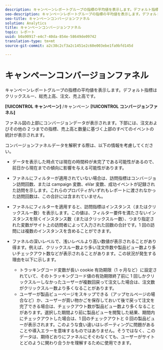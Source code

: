```yaml
---
description: キャンペーンレポートグループの指標の平均値を表示します。デフォルト指標はクリックスルー、総売上高、注文、売上高です。
seo-description: キャンペーンレポートグループの指標の平均値を表示します。デフォルト指標はクリックスルー、総売上高、注文、売上高です。
seo-title: キャンペーンコンバージョンファネル
solution: Analytics
title: キャンペーンコンバージョンファネル
topic: レポート
uuid: b0a90917-e4c7-40da-854e-58649de09742
translation-type: tm+mt
source-git-commit: a2c38c2cf3a2c1451e2c60e003ebe1fa9bfd145d

---
```



# キャンペーンコンバージョンファネル

キャンペーンレポートグループの指標の平均値を表示します。デフォルト指標はクリックスルー、総売上高、注文、売上高です。

**[!UICONTROL キャンペーン]** /キャンペーン **[!UICONTROL コンバージョンファネル]**

ファネル図の上部にコンバージョンデータが表示されます。下部には、注文およびその他の 2 つまでの指標、売上高と数量に基づく上部のすべてのイベントの統計が表示されます。

コンバージョンファネルデータを解釈する際は、以下の情報を考慮してください。

* データを表示した時点では現在の時間枠が未完了である可能性があるので、前日から現在までの傾向に影響を与える可能性があります。
* ファネルにフィルターが適用されていない場合は、訪問指標はコンバージョン訪問回数、または campaign 変数、eVar 変数、成功イベントが記録された訪問を示します。これらのプロパティがいずれもレポートに渡されなかった訪問回数は、この合計には含まれていません。
* ファネルにフィルターを適用すると、訪問指標はインスタンス（またはクリックスルー数）を表示します。この値は、フィルター要件を満たさないインスタンスを除くインスタンス数（またはクリックスルー数）、つまり指定された変数がサイト上の訪問者によって入力された回数の合計です。1 回の訪問には複数のインスタンスを含めることができます。
* ファネルの深いレベルで、浅いレベルより高い数値が表示されることがあり得ます。例えば、クリックスルー数より多い注文件数や製品ビュー数より多いチェックアウト数などが表示されることがあります。この状況が発生する理由を以下に示します。

   * トラッキングコード変数が長い cookie 有効期限（1 ヶ月など）に設定されていて、そのトラッキングコード値の有効期限終了前に 1 回しかクリックスルーしなかったユーザーが複数回戻って注文した場合は、注文数がクリックスルー数より多くなることがあります。
   * ユーザーが製品ビューページをスキップできる（アップセルページの場合など）か、ユーザーが買い物かごを保存しておいて後で戻って注文を完了できる場合は、チェックアウト数が製品ビュー数より多くなることがあります。選択した期間より前に製品ビューを閲覧した結果、期間内にチェックアウトした場合は、1 回のチェックアウトと 0 回の製品ビューが表示されます。このような食い違いはレポーティングに問題があることや導入エラーを意味するものではありません。そうではなく、このデータは、期待どおりにファネルにそぐわなくても、ユーザーがサイトとどのように関わり合うかを理解するために使用できます。


